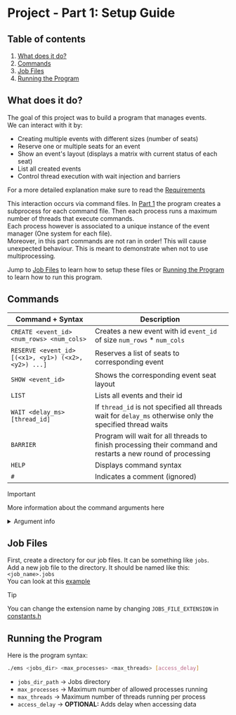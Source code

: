 # Project - Part 1: Setup Guide
## Table of contents
1. [What does it do?](#what-does-it-do)
2. [Commands](#commands)
3. [Job Files](#job-files)
4. [Running the Program](#run)

## What does it do? <a name="what-does-it-do"></a>
The goal of this project was to build a program that manages events.<br>
We can interact with it by:
- Creating multiple events with different sizes (number of seats)
- Reserve one or multiple seats for an event
- Show an event's layout (displays a matrix with current status of each seat)
- List all created events
- Control thread execution with wait injection and barriers

For a more detailed explanation make sure to read the [Requirements](./Projeto%20SO%20-%20Parte%201.pdf)

This interaction occurs via command files. In [Part 1](./Part1) the program creates a subprocess for each command file.
Then each process runs a maximum number of threads that execute commands.<br>
Each process however is associated to a unique instance of the event manager (One system for each file). <br>
Moreover, in this part commands are not ran in order! This will cause unexpected behaviour. This is meant to demonstrate when not to use multiprocessing. <br>

Jump to [Job Files](#job-files) to learn how to setup these files or [Running the Program](#run) to learn how to run this program.

## Commands <a name="commands"></a>
| Command + Syntax | Description |
| --- | --- |
| ```CREATE <event_id> <num_rows> <num_cols>``` | Creates a new event with id `event_id` of size `num_rows` * `num_cols` |
| ```RESERVE <event_id> [(<x1>, <y1>) (<x2>, <y2>) ...]``` | Reserves a list of seats to corresponding event |
| ```SHOW <event_id>``` | Shows the corresponding event seat layout |
| ```LIST``` | Lists all events and their id |
| ```WAIT <delay_ms> [thread_id]``` | If `thread_id` is not specified all threads wait for `delay_ms` otherwise only the specified thread waits |
| ```BARRIER``` | Program will wait for all threads to finish processing their command and restarts a new round of processing |
| ```HELP``` | Displays command syntax |
| ```#``` | Indicates a comment (ignored) |
> [!IMPORTANT]
> More information about the command arguments here
<details>
<summary>Argument info</summary>

| Argument | Type |
| --- | --- |
| ```event_id``` | `uint` |
| ```num_rows``` | `uint` |
| ```num_cols``` | `uint` |
| ```[(<x1>, <y1>) (<x2>, <y2>)...]``` | `unsigned_int` - $(x\\_i, y\\_i) \in \\{1..num\\_cols\\} \times \\{1..num\\_rows\\}$ |
| ```delay_ms``` | `ulong` |
| ```thread_id``` | `uint` - $thread\\_id \in \\{0..max\\_threads\\}$ |

> The number of reservations per command is limited by [MAX_RESERVATION_SIZE](./src/constants.h)

</details>

## Job Files <a name="job-files"></a>
First, create a directory for our job files. It can be something like `jobs`.<br>
Add a new job file to the directory. It should be named like this: `<job_name>.jobs` <br>
You can look at this [example](./example-job.jobs)
> [!TIP]
> You can change the extension name by changing `JOBS_FILE_EXTENSION` in [constants.h](./src/constants.h)

## Running the Program <a name="run"></a>
Here is the program syntax:
```bash
./ems <jobs_dir> <max_processes> <max_threads> [access_delay]
```
- `jobs_dir_path` -> Jobs directory
- `max_processes` -> Maximum number of allowed processes running
- `max_threads` -> Maximum number of threads running per process
- `access_delay` -> **OPTIONAL:** Adds delay when accessing data
